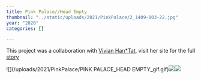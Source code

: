 ```yaml
---
title: Pink Palace//Head Empty
thumbnail: "../static/uploads/2021/PinkPalace/2_1409-003-22.jpg"
year: "2020"
categories: []

---
```

This project was a collaboration with [Vivian Han*Tat](https://www.vivianht.com/), visit her site for the full [story](https://www.vivianht.com/gallery/pink-palace-head-empty)

![](/uploads/2021/PinkPalace/PINK PALACE_HEAD EMPTY_gif.gif)![](/uploads/2021/PinkPalace/2_1411-010-4.jpg)![](/uploads/2021/PinkPalace/2_1413-008_crop-15.jpg)